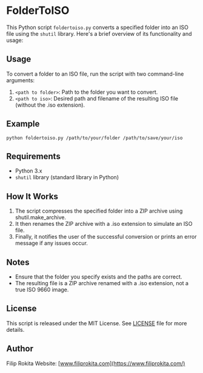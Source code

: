 # FolderToISO

This Python script `foldertoiso.py` converts a specified folder into an ISO file using the `shutil` library. Here's a brief overview of its functionality and usage:

## Usage

To convert a folder to an ISO file, run the script with two command-line arguments:

1. `<path to folder>`: Path to the folder you want to convert.
2. `<path to iso>`: Desired path and filename of the resulting ISO file (without the .iso extension).

## Example

```
python foldertoiso.py /path/to/your/folder /path/to/save/your/iso
```

## Requirements

- Python 3.x
- `shutil` library (standard library in Python)

## How It Works

1. The script compresses the specified folder into a ZIP archive using shutil.make_archive.
2. It then renames the ZIP archive with a .iso extension to simulate an ISO file.
3. Finally, it notifies the user of the successful conversion or prints an error message if any issues occur.

## Notes

- Ensure that the folder you specify exists and the paths are correct.
- The resulting file is a ZIP archive renamed with a .iso extension, not a true ISO 9660 image.

## License

This script is released under the MIT License. See [LICENSE](./LICENSE) file for more details.

## Author

Filip Rokita
Website: [www.filiprokita.com](https://www.filiprokita.com/)